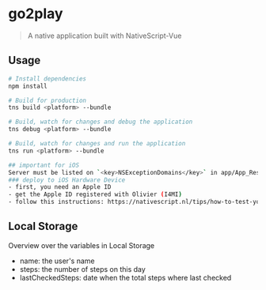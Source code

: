 # go2play

> A native application built with NativeScript-Vue

## Usage

``` bash
# Install dependencies
npm install

# Build for production
tns build <platform> --bundle

# Build, watch for changes and debug the application
tns debug <platform> --bundle

# Build, watch for changes and run the application
tns run <platform> --bundle

## important for iOS
Server must be listed on `<key>NSExceptionDomains</key>` in app/App_Resources/iOS/Info.plist
### deploy to iOS Hardware Device
- first, you need an Apple ID
- get the Apple ID registered with Olivier (I4MI)
- follow this instructions: https://nativescript.nl/tips/how-to-test-your-nativescript-app-on-a-real-ios-device/
```

## Local Storage
Overview over the variables in Local Storage
- name: the user's name
- steps: the number of steps on this day
- lastCheckedSteps: date when the total steps where last checked
